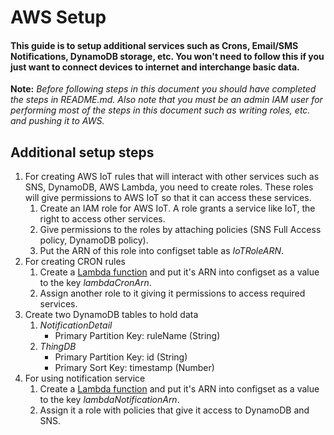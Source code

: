 # AWS Setup
#### This guide is to setup additional services such as Crons, Email/SMS Notifications, DynamoDB storage, etc. You won't need to follow this if you just want to connect devices to internet and interchange basic data. 

**Note:** *Before following steps in this document you should have completed the steps in README.md. Also note that you must be an admin IAM user for performing most of the steps in this document such as writing roles, etc. and pushing it to AWS.*

Additional setup steps
----
1. For creating AWS IoT rules that will interact with other services such as SNS, DynamoDB, AWS Lambda, you need to create roles. These roles will give permissions to AWS IoT so that it can access these services.
    1. Create an IAM role for AWS IoT. A role grants a service like IoT, the right to access other services.
    2. Give permissions to the roles by attaching policies (SNS Full Access policy, DynamoDB policy).
    3. Put the ARN of this role into configset table as *IoTRoleARN*.
2. For creating CRON rules
    1. Create a [Lambda function](https://github.com/manjrekarom/iot-platform/blob/master/aws-setup/lambda-cron.js) and put it's ARN into configset as a value to the key *lambdaCronArn*.
    2. Assign another role to it giving it permissions to access required services.
3. Create two DynamoDB tables to hold data
    1. *NotificationDetail*
          - Primary Partition Key: ruleName (String)
    2. *ThingDB*
          - Primary Partition Key: id (String)
          - Primary Sort Key: timestamp (Number)
4. For using notification service
    1. Create a [Lambda function](https://github.com/manjrekarom/iot-platform/blob/master/aws-setup/lambda-notification.js) and put it's ARN into configset as a value to the key *lambdaNotificationArn*.
    2. Assign it a role with policies that give it access to DynamoDB and SNS.
          
